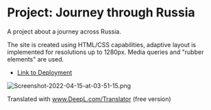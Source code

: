 # Project: Journey through Russia

A project about a journey across Russia.

The site is created using HTML/CSS capabilities, adaptive layout is implemented for resolutions up to 1280px. Media queries and "rubber elements" are used.

 * [Link to Deployment](https://in0vik.github.io/russian-travel/)

![Screenshot-2022-04-15-at-03-51-15.png](https://i.postimg.cc/QC8XRKqF/Screenshot-2022-04-15-at-03-51-15.png)


Translated with www.DeepL.com/Translator (free version)

